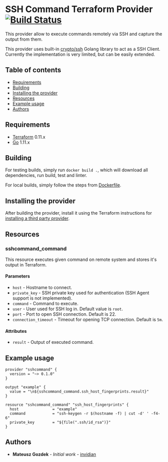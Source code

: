 # SSH Command Terraform Provider [![Build Status](https://travis-ci.com/invidian/terraform-provider-sshcommand.svg?branch=master)](https://travis-ci.com/invidian/terraform-provider-sshcommand)

This provider allow to execute commands remotely via SSH and capture the output from them.

This provider uses built-in [crypto/ssh](https://godoc.org/golang.org/x/crypto/ssh) Golang library to act as a SSH Client. Currently the implementation is very limited, but can be easily extended.

## Table of contents
* [Requirements](#requirements)
* [Building](#building)
* [Installing the provider](#installing-the-provider)
* [Resources](#resources)
* [Example usage](#example-usage)
* [Authors](#authors)

## Requirements

-	[Terraform](https://www.terraform.io/downloads.html) 0.11.x
-	[Go](https://golang.org/doc/install) 1.11.x

## Building

For testing builds, simply run `docker build .`, which will download all dependencies, run build, test and linter.

For local builds, simply follow the steps from [Dockerfile](https://github.com/invidian/terraform-provider-sshcommand/blob/master/Dockerfile).

## Installing the provider

After building the provider, install it using the Terraform instructions for [installing a third party provider](https://www.terraform.io/docs/configuration/providers.html#third-party-plugins).

## Resources

### sshcommand_command

This resource executes given command on remote system and stores it's output in Terraform.

#### Parameters
  - `host` - Hostname to connect.
  - `private_key` - SSH private key used for authentication (SSH Agent support is not implemented).
  - `command` - Command to execute.
  - `user` - User used for SSH log in. Default value is `root`.
  - `port` - Port to open SSH connection. Default is 22.
  - `connection_timeout` - Timeout for opening TCP connection. Default is `5m`.

#### Attributes
  - `result` - Output of executed command.

## Example usage
```hcl
provider "sshcommand" {
  version = "~> 0.1.0"
}

output "example" {
  value = "\n${sshcommand_command.ssh_host_fingerprints.result}"
}

resource "sshcommand_command" "ssh_host_fingerprints" {
  host               = "example"
  command            = "ssh-keygen -r $(hostname -f) | cut -d' ' -f4-6"
  private_key        = "${file(".ssh/id_rsa")}"
}
```

## Authors
* **Mateusz Gozdek** - *Initial work* - [invidian](https://github.com/invidian)
